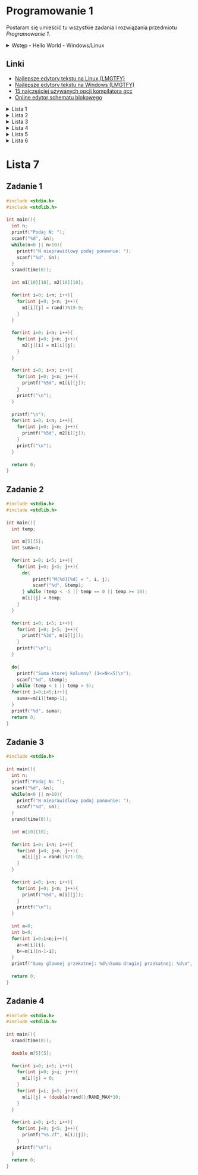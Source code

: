 # Programowanie 1

Postaram się umieścić tu wszystkie zadania i rozwiązania przedmiotu *Programowanie 1*. 
<details>
	<summary>Wstęp - Hello World - Windows/Linux</summary>
	<p>
  
## Hello World!
```c
#include <stdio.h>

int main(){
  printf("Hello World!\n");
  return 0;
}
```

### Linux
* Otworzymy sympatyczny edytor tekstu, zapiszemy wyższy kod jako `~/prog1/hello.c`.
* [Otworzymy terminal, i nawigujemy do miejsca roboczego](https://ubuntu.com/tutorials/command-line-for-beginners#3-opening-a-terminal). `cd ~/prog1/`
* Kompilujemy program pisząc w terminal `gcc hello.c -o hello` gdzie `gcc` to jest kompilator C, `hello.c` to jest input dla kompilatora, `-o hello` zaznacza że output bedzie plik o nazwie `hello` bez rozszerzenia. 
* Uruchomiemy program pisząc w terminal `./hello` gdzie `./` zaznacza aktualny katalog roboczy, i `hello` to nazwa pliku do uruchomienia.

### Windows
* Otworzymy sympatyczny edytor tekstu, zapiszemy wyższy kod jako `c:\prog1\hello.c`.
* [Otworzymy terminal, i nawigujemy do miejsca roboczego](https://www.howtogeek.com/659411/how-to-change-directories-in-command-prompt-on-windows-10/). `cd c:\prog1\`
* Kompilujemy program pisząc w terminal `gcc hello.c -o hello.exe` gdzie `gcc` to jest kompilator C, `hello.c` to jest input dla kompilatora, `-o hello.exe` zaznacza że output bedzie plik o nazwie `hello.exe`. 
* Uruchomiemy program pisząc w terminal `hello.exe`.

### Różnica
* W ścieżce pliku ukośnik w przód (`/`) w Linuksie kontra ukośnik odwrotny (`\`) w Windows.
* Brak rozszerzenia pliku uruchamialnego w Linuksie kontra `.exe` w Windows.
* W systemach Linux wielkość litera ma znaczenia (case sensitive) nie tylko w komendach a także w nazwach plików! 

| Działanie | Linux | Windows |
|-----------|-------|---------|
| Zapisiwanie pliku | `~/prog1/hello.c` | `C:\prog1\hello.c` |
| Nawigacja w wierszu poleceń | `cd ~/prog1` | `cd C:\prog1` |
| Kompilacja | `gcc hello.c -o hello` | `gcc hello.c -o hello.exe` |
| Uruchomienie | `./hello` | `hello.exe` |
</p>
</details>

## Linki
* [Najlepsze edytory tekstu na Linux (LMGTFY)](https://www.google.com/search?q=code+editor+for+linux)
* [Najlepsze edytory tekstu na Windows (LMGTFY)](https://www.google.com/search?q=code+editor+for+windows)
* [15 najczęściej używanych opcji kompilatora *gcc*](https://www.thegeekstuff.com/2012/10/gcc-compiler-options/)
* [Online edytor schematu blokowego](https://app.diagrams.net/)

<details>
	<summary>Lista 1</summary>
	<p>

# Lista 1
## Zadanie 1
```c
#include <stdio.h>

int main()
{
  printf("Jan Kowalski, adres: 48-140 Wodka, ul. Przykladowa 1, tel.: 696969696");
  return 0;
}

```
## Zadanie 2
```c
#include <stdio.h>

#define PI 3.14159265359f
int main()
{
  float R;
  printf("R=");
  scanf("%f", &R);
  printf("P=%f, oraz V=%f", PI*4*R*R, PI*4/3*R*R*R); 
  return 0;
}
```
Wykorzystując że w przypadku operatorów dwuargumentowych łączność określa, w jaki sposób grupowane jest wykonywanie wyrażenia. `*` i `/` (i `%`) się wykonuje *od lewej do prawej*.
  * `float*int=float`
  * `float/int=float`

Nie działa jeśli liczymy `4/3*R*R*R*PI`, przecież `int/int=int`, w tym przypadku `4/3=1`. Żeby zapobiec błędów możemy używać `float` *wszędzie* w ten sposób: `4.0f/3.0f*R*R*R*PI`.
## Zadanie 3
Jeżeli oczekujemy podanych liczb *całkowitych*:
```c
#include <stdio.h>

int main(){
  int A,B,C,D;
  printf("A=");
  scanf("%d",&A);
  printf("B=");
  scanf("%d",&B);
  printf("C=");
  scanf("%d",&C);
  D = B*B-4*A*C;
  printf("D=%d",D);
  return 0;
}
```
Jeżeli oczekujemy podanych liczb *rzeczywistych*:
```c
#include <stdio.h>

int main(){
  float A,B,C,D;
  printf("A=");
  scanf("%f",&A);
  printf("B=");
  scanf("%f",&B);
  printf("C=");
  scanf("%f",&C);
  D = B*B-4*A*C;
  printf("D=%f",D);
  return 0;
}
```
## Zadanie 4
```c
#include <stdio.h>

int main(){
  int C;
  printf("C=");
  scanf("%d",&C);
  if(C!=0) printf("%d",(C+5)*C*C);
  else print("error: Dzielenie z 0");
  return 0;
}
```
wykorzystując że `x*2-x=x` , oraz `x/(1/y)=x*y`

## Zadanie 5
```c
#include <stdio.h>

int main(){
  int a,b;
  printf("A=");
  scanf("%d",&a);
  printf("B=");
  scanf("%d",&b);
  printf("%d+%d=%d | ", a, b, a+b);
  printf("%d-%d=%d | ", a, b, a-b);
  printf("%d*%d=%d | ", a, b, a*b);
  printf("%d/%d=", a, b);
  if(b!=0){printf("%d | ", a/b);} else{printf("n/a | ");}
  printf("%d%%%d=", a, b);
  if(b!=0){printf("%d", a%b);} else{printf("n/a");}
  return 0;
}
```
</p></details>
<details><summary>Lista 2</summary><p>

# Lista 2
## Zadanie 1
```c
#include <stdio.h>

int main(){
    char c;
    printf("Podaj znak a-z: ");
    c = getchar();
    // tekst zadania mowi ze tutaj nie trzeba sprawdzic czy podany znak 'a' <= c <= 'z'
    // kod ASCII dla 'A' = 01000001b = 65
    // kod ASCII dla 'a' = 01100001b = 97
    // zeby robic 'A' za pomoca 'a', musimi odejmowac 00100000b = 32
    // 'a' - 32 = 'A'
    printf("%c, %c\n", c-32, c);
    return 0;
}
```
## Zadanie 2
![Schemat blokowy L2Z2](https://github.com/HelloProgramowanie/prog1/blob/main/L2Z2.drawio.png)
```c
#include <stdio.h>

int main(){

  int x; // Zmienna do ktorej wczytujemy liczb podanych przez uzytkownika.
         // Wystarczy nam 1 zmienna, bo nie musimy dlugo zachowac w pamieci wprowadzonych liczb,
         // przeciez mozemy sprawdzac parzystosc od razu po wczytywaniu.
  
  int ilosc_parzystych = 0;  // Ilosc parzystych licz podczas wczytywania.
                             // Skoro jeszcze nie wczytalismy nic, na razie mamy 0 szt. parzystych,
                             // i dokladnie dlatego inicializujemy wartosc zmiennej na 0.
                             
  printf("Podaj 3 liczby:\n");

    // tutaj sprawdze od razu podczas wczytywania liczb, czy podana liczba jest parzysta
    // (liczba jest parzysta, jezeli x % 2 == 0)
    // a jezeli podana liczba jest parzysta, to wartosc zmiennej ilosc_parzystych zwiekszamy o jeden.  

    printf("1. liczba: ");
    scanf("%d", &x);
    if(x%2 == 0) ilosc_parzystych += 1;

    printf("2. liczba: ");
    scanf("%d", &x);
    if(x%2 == 0) ilosc_parzystych += 1;

    printf("3. liczba: ");
    scanf("%d", &x);
    if(x%2 == 0) ilosc_parzystych += 1;

    // teraz skonczylismy wczytywania (i sprawdzania) liczb musimy sprawdzic
    // czy     ilosc_parzystych > 0     i wyswietlic komunikat wedlug tego

  if(ilosc_parzystych > 0) printf("Byla parzysta.");
  else printf("Nie bylo parzystej.");
  return 0;
}
```
Prosił żebyśmy nie używali pętli, bo dla większość nas one są zbyt nowe. Akurat tutaj bardzo dobrze widać, że część kodu (do wczytywania i sprawdzania liczb) prawie `Ctrl+c` - `Ctrl+v`. Jeśli zadanie byłoby to samo, ale byśmy musieli wczytywać 10 lub 100 lub 1000 liczb, to byśmy przecież nie robili pojedynczo. Wtedy za pomocą petli [**for**](https://en.wikipedia.org/wiki/For_loop):

![Schemat blokowy L2Z2b](https://github.com/HelloProgramowanie/prog1/blob/main/L2Z2b.drawio.png)
```c
for(int i=1; i<=3; i+=1){
  printf("%d. liczba: ",i);
  scanf("%d", &x);
  if(x%2 == 0) ilosc_parzystych += 1;
}
```
## Zadanie 3
![Schemat blokowy L2Z3](https://github.com/HelloProgramowanie/prog1/blob/main/L2Z3.drawio.png)
```c
#include <stdio.h>

int main(){
  int a, b, c, najmniejszy, a_kw, b_kw, c_kw;
  printf("Podaj 3 liczby calkowite:\n");
  printf("a = ");
  scanf("%d", &a);
  printf("b = ");
  scanf("%d", &b);
  printf("c = ");
  scanf("%d", &c);
  a_kw=a*a;
  b_kw=b*b;
  c_kw=c*c;
  if(a_kw<b_kw){
    if(a_kw<c_kw){
      najmniejszy = a;
    } else {
      najmniejszy = c;
    }
  } else {
    if(b_kw<c_kw){
      najmniejszy = b;
    } else {
      najmniejszy = c;
    }
  }
  printf("%d ma najmniejszy kwadrat.\n", najmniejszy);
  return 0;
}
```
## Zadanie 4
![Schemat blokowy L2Z4](https://github.com/HelloProgramowanie/prog1/blob/main/L2Z4.drawio.png)
```c
#include <stdio.h>

int main(){
    int min, x;
    printf("Podaj 5 liczb:\n");
    scanf("%d", &min); // kiedy pobieramy pierwsza liczbe, wiemy ze do tej pory ta liczba jest najmniejsza
                       // wiec mozemy od razu zapisac jako min
    scanf("%d", &x); // pobieramy druga liczbe
    if(x<min) min=x; // jezeli ta druga liczba jest mniejsza niz min, zapisujemy ta liczbe jako min
                     // jezeli nie to tylko dzialamy dalej
    scanf("%d", &x); // pobieramy kolejna liczbe
    if(x<min) min=x; // jesli to mniejsza niz nasza najmniejsza, to zapisujemy jako min
    scanf("%d", &x); // i tak dalej jeszcze 2 razy
    if(x<min) min=x;
    scanf("%d", &x);
    if(x<min) min=x; 
    printf("Minimalna: %d", min); // wypiszemy wynik
    return 0;
}
```
## Zadanie 5
![Schemat blokowy L2Z5](https://github.com/HelloProgramowanie/prog1/blob/main/L2Z5.drawio.png)
```c
#include <stdio.h>

int main(){
    int x;
    printf("Podaj liczbe calkowita > 99: ");
    scanf("%d", &x);
    int j = x % 10;
    int d = (x / 10) % 10;
    int s = x / 100;
    printf("%d jednosci, %d dziesiatek, i %d setek", j, d, s);
    return 0;
}
```
## Zadanie 6
### Za pomocą rzutowania
![Schemat blokowy L2Z6](https://github.com/HelloProgramowanie/prog1/blob/main/L2Z6.drawio.png)
```c
#include <stdio.h>
#include <math.h>

int main(){
  int a, pierwiastek;
  printf("Podaj liczbe calkowita: ");
  scanf("%d", &a);
  pierwiastek = (int) sqrt(a);
  if(pierwiastek * pierwiastek == a){
    printf("Ta liczba jest kwadratowa.");
  } else {
    printf("Ta liczba nie jest kwadratowa.");
  }
  return 0;
}
```
Funkcja `sqrt(a)` powie dokladnie ile jest pierwiastek liczby `a`, zwraca typ `double`. Jeśli rzutujemy `double` na `int`, to odrzuczymy wszystko po przecinku. To wykorzystujemy w tym programie. 
Przykłady:

| a | sqrt(a) | pierwiastek = (int) sqrt(a) | pierwiastek² | pierwiastek² == a? |
|---|---------|-----------------------------|--------------|--------------------|
| 0 | 0.000000 | 0 | 0 | tak |
| 1 | 1.000000 | 1 | 1 | tak |
| 2 | 1.414214 | 1 | 1 | nie |
| 3 | 1.732051 | 1 | 1 | nie |
| 4 | 2.000000 | 2 | 4 | tak |
| 5 | 2.236068 | 2 | 4 | nie |
| 6 | 2.449490 | 2 | 4 | nie |
| 7 | 2.645751 | 2 | 4 | nie |
| 8 | 2.828427 | 2 | 4 | nie |
| 9 | 3.000000 | 3 | 9 | tak |
### Za pomocą pętli
![Schemat blokowy L2Z6b](https://github.com/HelloProgramowanie/prog1/blob/main/L2Z6b.drawio.png)
```c
#include <stdio.h>

int main(){
    int x;
    printf("Podaj liczbe calkowita: ");
    scanf("%d", &x);
    int i = 0;
    while (i*i < x){ i++; } // szukamy najmniejsza liczbe kwadratowa ktora jest nie mniejsza niz podana liczba
    if(i*i == x) printf("Ta liczba jest kwadratowa.");
    else printf("Ta liczba nie jest kwadratowa.");
}
```
</p></details>
<details><summary>Lista 3</summary><p>
  
# Lista 3
## Zadanie 1 https://youtu.be/E4ZuUSWu2w0
![Schemat blokowy L3Z1](https://github.com/HelloProgramowanie/prog1/blob/main/L3Z1.drawio.png)
```c
#include <stdio.h>
#include <string.h>
#include <conio.h>

int main(){

    char JESZCZERAZ;

    do{
        char slowo[50];
        printf("Podaj slowo: ");
        scanf("%s", slowo);
        int len = strlen(slowo);
        int i;
        int PALINDROM = 1;
        for(i=0; i<len/2; i++){
            if(slowo[i] != slowo[len-1-i]){
                PALINDROM = 0;
            }
        }
        if(PALINDROM == 1){
            printf("to jest palindrom");
        } else {
            printf("to nie palindrom");
        }

        printf("\nWpisz 1 zeby powtorzyc, lub cos innego zeby wyjsc.\n");
        JESZCZERAZ = getch();
    } while (JESZCZERAZ == '1');
    return 0;
}
```
## Zadanie 2
![Schemat blokowy L3Z2](https://github.com/HelloProgramowanie/prog1/blob/main/L3Z2.drawio.png)
```c
#include <stdio.h>
#include <conio.h>
#include <string.h>

int main(){
    do{
        printf("Podaj liczbe 0<n<10:\n");
        int n;
        scanf("%d", &n);

        int wynik = 1;

        for (int i=2; i<=n; i++){
            wynik *= i;
        }

        printf("%d! = %d\n", n, wynik);

        printf("Powtorka? nacisnij 'T' jesli tak.\n");
    } while(toupper(getch()) == 'T');
    return 0;
}
```
## Zadanie 3 https://youtu.be/NI3Scbe2Kfg
![Schemat blokowy L3Z3](https://github.com/HelloProgramowanie/prog1/blob/main/L3Z3.drawio.png)
```c
#include <stdio.h>
#include <conio.h>

int main(){
    for(char JESZCZERAZ = '1'; JESZCZERAZ=='1'; JESZCZERAZ = getch()){
        int tablica[10];

        printf("Podaj 10 liczb calkowytych:\n");
        for(int i = 0; i < 10; i++ ){
            printf("tablica[%d] = ", i);
            scanf("%d", &tablica[i]);
        }

        int min=tablica[0];
        int max=tablica[0];

        for(int i = 1; i < 10; i++ ){
            if(tablica[i] < min){
                min = tablica[i];
            }
            if(tablica[i] > max){
                max = tablica[i];
            }
        }

        printf("Najmniejszy element: %d\n", min);
        printf("Najwiekszy element: %d\n", max);

        printf("\nWpisz 1 zeby powtorzyc, lub cos innego zeby wyjsc.\n");
    }
    return 0;
}
```
## Zadanie 4
![Schemat blokowy L3Z4](https://github.com/HelloProgramowanie/prog1/blob/main/L3Z4.drawio.png)
```c
#include <stdio.h>
#include <conio.h>

int main(){
    unsigned int n;
    char JESZCZERAZ;
    do{
        printf("Podaj liczbe calkowita dodatnia n>=1: ");
        scanf("%u", &n);

        printf("1");

        float suma = 1.0;

        for(unsigned int k=2; k <= n; k++){
            printf(" + 1/%u", k);
            suma += 1.0/k;
        }

        printf(" = %f\n", suma);

        printf("Wykonac jeszcze raz? Nacisnij 't' jesli tak, lub cokolwiek inne zeby wyjsc.\n");
        JESZCZERAZ = getch();
    } while( JESZCZERAZ == 't');
    return 0;
}
```

## Zadanie 5
![Schemat blokowy L3Z5](https://github.com/HelloProgramowanie/prog1/blob/main/L3Z5.drawio.png)
```c
#include <stdio.h>

int main(){
    int _od, _do;

    printf("Podaj liczbe 'od': ");
    scanf("%d", &_od);
    printf("Podaj liczbe 'do': ");
    scanf("%d", &_do);

    if(_od < _do){
        //for(int i = _od; i<=_do; i++){
        for(int i = _od+1; i<_do; i++){
            if(i%2==0 && i>=0){ printf("%d ", i);}
        }
    }else{
        //for(int i = _od; i>=_do; i--){
        for(int i = _od-1; i>_do; i--){
            if(i%2==0 && i>=0){ printf("%d ", i);}
        }
    }
    return 0;
}
```
</p></details>
<details><summary>Lista 4</summary><p>
  
# Lista 4
## Zadanie 1
![Schemat blokowy L4Z1](https://github.com/HelloProgramowanie/prog1/blob/main/L4Z1.drawio.png)
```c
#include <stdio.h>

int main(){
    int n;
    do{
        printf("Podaj N: ");
        do {
            scanf("%d", &n);
        } while(n<1 || n>15);
        
        // MAGIC

        printf("Powtorka? 'T' = tak\n\n");
    } while(toupper(getch()) == 'T');
}

```
### Zadanie 1.a
![Schemat blokowy L4Z1a](https://github.com/HelloProgramowanie/prog1/blob/main/L4Z1a.drawio.png)
```c
        for(int i=1; i<=n; i++){
            ile_gwiazdek = i;
            while(ile_gwiazdek > 0){ printf("*"); ile_gwiazdek--; }
            printf("\n");
        }
```
### Zadanie 1.b
![Schemat blokowy L4Z1b](https://github.com/HelloProgramowanie/prog1/blob/main/L4Z1b.drawio.png)
```c
        for(int i=1; i<=n; i++){
            ile_gwiazdek = n-i+1;
            while(ile_gwiazdek > 0){ printf("*"); ile_gwiazdek--; }
            printf("\n");
        }
```
### Zadanie 1.c
![Schemat blokowy L4Z1c](https://github.com/HelloProgramowanie/prog1/blob/main/L4Z1c.drawio.png)
```c
        for(int i=1; i<=n; i++){
            ile_spacji = n-i;
            while(ile_spacji > 0){ printf(" "); ile_spacji--; }
            ile_gwiazdek = i*2-1;
            while(ile_gwiazdek > 0){ printf("*"); ile_gwiazdek--; }
            printf("\n");
        }

```
### Zadanie 1.d
![Schemat blokowy L4Z1d](https://github.com/HelloProgramowanie/prog1/blob/main/L4Z1d.drawio.png)
```c
        for(int i=1; i<=n; i++){
            ile_spacji = i-1;
            while(ile_spacji > 0){ printf(" "); ile_spacji--; }
            ile_gwiazdek = (n-i)*2+1;
            while(ile_gwiazdek > 0){ printf("*"); ile_gwiazdek--; }
            printf("\n");
        }
```
### Zadanie 1.e
![Schemat blokowy L4Z1e](https://github.com/HelloProgramowanie/prog1/blob/main/L4Z1e.drawio.png)
```c
        printf("jesli n jest parzysty, bedzie traktowany jako n+1\n");
        for(int i=1; i<=n/2+1; i++){
            ile_gwiazdek = i;
            while(ile_gwiazdek > 0){ printf("*"); ile_gwiazdek--; }
            printf("\n");
        }
        for(int i=1; i<=n/2; i++){
            ile_gwiazdek = n/2+1-i;
            while(ile_gwiazdek > 0){ printf("*"); ile_gwiazdek--; }
            printf("\n");
        }
```
### Zadanie 1.f
![Schemat blokowy L4Z1f](https://github.com/HelloProgramowanie/prog1/blob/main/L4Z1f.drawio.png)
```c
        printf("jesli n jest parzysty, bedzie traktowany jako n+1\n");
        for(int i=1; i<=n/2+1; i++){
            ile_spacji = n/2+1-i;
            while(ile_spacji > 0){ printf(" "); ile_spacji--; }
            ile_gwiazdek = i;
            while(ile_gwiazdek > 0){ printf("*"); ile_gwiazdek--; }
            printf("\n");
        }
        for(int i=1; i<=n/2; i++){
            ile_spacji = i;
            while(ile_spacji > 0){ printf(" "); ile_spacji--; }
            ile_gwiazdek = n/2+1-i;
            while(ile_gwiazdek > 0){ printf("*"); ile_gwiazdek--; }
            printf("\n");
        }
```
</p></details>
<details><summary>Lista 5</summary><p>
  
# Lista 5
## Zadanie 1
```c
#include <stdio.h>

int main(){
    int a, b;
    scanf("%d", &a);
    scanf("%d", &b);
    while(a!=b){
        if(a>b) a-=b;
        else b-=a;
    }
    printf("%d",a);
}
```
## Zadanie 2 oraz Zadanie 3
```c
// printf() scanf()
#include <stdio.h>

// strrev()
#include <string.h>

// tolower()
#include <ctype.h>

// getch()
#include <conio.h>


// Funkcja x_mod_y wraca znak ze zakresu <'0', '9'> lub <'A', 'Z'>
// wynik tej funkcji = ostatnia liczba po konwersji liczby x do
// systemu y-owego
char x_mod_y(int x, int y){
    int wynik = x%y;
    if(wynik<10) return '0'+wynik;
    else return 'A'-10+wynik;
}

int main(){

    int liczba_do_konwertowania;
    int system_liczb;
    
    char wynik[17]; // lancuch znakow o dlugosci 17
                    // bo 16 znakow potrzebne zeby zapisac 65535
                    // w systemie binarnym, oraz jeszcze jeden,
                    // aby tam umiescic 0 (0 = koniec tekstu)
                    
    int i,a; // do pozniejszych liczen

    do{
        // Wczytanie liczby do konwertowania
        printf("Jaka liczbe dziesiatna konwertujemy? <0; 65535>\n Liczba do konwertowania: ");
        scanf("%d",&liczba_do_konwertowania);
        
        // Sprawdzenie czy liczba prawidlowa, jesli nie, to zaczynami znowu od poczatku
        if(liczba_do_konwertowania < 0){ printf("Liczba jest ujemna :(\n"); continue; }
        if(liczba_do_konwertowania == 0){ printf("0 w kazdym systemie liczb jest 0\n"); continue; }
        if(liczba_do_konwertowania > 65535){ printf("Liczba jest za duza :(\n"); continue; }
        // Jesli nie zaczynalismy od poczatku, to znaczy ze liczba prawidlowa, mozemy dalej dzialac
        
        // Wczytanie systemu liczb
        printf("Na jaki system liczb konwertujemy? <2; 36>\n System liczb: ");
        scanf("%d",&system_liczb);
        
        // Sprawdzenie czy podana liczba prawidlowa, jesli nie, to leci od poczatku...
        if(system_liczb < 2 || system_liczb > 36){ printf("Nieprawidlowy system liczb :(\n"); continue; }
        // Jesli nie zaczynalismy od poczatku, to znaczy ze liczba prawidlowa, mozemy dalej dzialac

        // wprowadzimy nowa zmienna `a`
        // zeby nie popsuc wartosc zmiennej `liczba_do_konwertowania`
        a=liczba_do_konwertowania;
        
        // i to indeks aktualnego znaku wyniku
        i=0;
        while (a>0){
            // komunikat: co sie dzieje w tej petli
            printf("%2d |%6d %% %d = %c\n",i,a,system_liczb,x_mod_y(a,system_liczb));
            
            // wynik[i] = aktualny znak wyniku
            wynik[i] = x_mod_y(a,system_liczb);
            a/=system_liczb;
            
            // indeks rosnie, wiec jesli nastepny raz wejdziemy w ta petle
            // juz do kolejnego miejsca bedziemy pisac
            i++;
        }
        // i roslo wczesniej, wiec pokazuje kolejne miejsce
        // gdzie trzeba umiescic 0 (0 = koniec tekstu)
        wynik[i]=0;
        
        // potem odwrucimy wynik, bo mamy od tylu zapisane
        strrev(wynik);
        
        // w koncu ladnie wypiszemy wynik
        printf("%d (10) = %s (%d)\n",liczba_do_konwertowania, wynik, system_liczb);

        // pytamy czy powtorzyc
        printf("Powtorka? t=tak\n\n");
    } while (tolower(getch())=='t'); // tolower() zeby dzialalo nawet
                                     // jezeli uzytkownik ma CapsLock wlaczony
}
```
## Zadanie 4
```c
// printf() scanf()
#include <stdio.h>

// srand() rand()
#include <stdlib.h>

// time()
#include <time.h>

// kod z wykladu
void zamiana(int *x, int *y){
    int temp = *x;
    *x = *y;
    *y = temp;
}

int main(){
    // kod z wykladu
    srand((unsigned int)time(NULL));

    // uzupelnienie zbioru liczb
    int zbior_liczb[900];
    for(int i=0;i<=899;i++){
        zbior_liczb[i]=100+i;
    }

    printf("Mieszanie:    0%");
    
    // dostatecznie duzo razy wymienimy dwoch losowych elementow zbioru
    for(int i=1; i<=100000000; i++){
        // zeby uzytkownik sie nie nudzil... ;)
        if(i%1000000==0) printf("%c%c%c%c%3d%%",8,8,8,8, i/1000000);  // printf("%c", 8); = backspace
        
        zamiana(&zbior_liczb[rand()%900], &zbior_liczb[rand()%900]);
    }
    
    // teraz pierwszy 5 element zbioru sa losowe, mozemy je wypisac.
    printf("\n5 roznich losowych liczb:");
    for (int i=0; i<5; i++) printf(" %d", zbior_liczb[i]);

    return 0;
}
```
## Zadanie 5
```c
#include <stdio.h>
#include <stdlib.h>
#include <time.h>
#include <ctype.h>
#include <conio.h>

// kod z laboratorium
typedef struct {
   int id;
   char imie[20];
   char nazwisko[20];
   int rok_u,mies_u,dzien_u;
} tosoba;

// funkcja co wruci liczbe losowa ze zakresu [min,max)
int losowy(int min, int max){
    return rand()%(max-min)+min;
}

int main(){
    // kod z wykladu
    srand((unsigned int)time(NULL));

    tosoba ktos;
    do{
        // sprintf() dziala podobno do printf()-a tylko zamiast ekranu
        // pisze formatowany tekst do zmiennej char*
        sprintf(ktos.imie, "imie%d", losowy(0, 100));
        sprintf(ktos.nazwisko, "naz%d", losowy(0, 100));
        ktos.rok_u = losowy(1900, 2000);
        ktos.mies_u = losowy(1, 13);
        ktos.dzien_u = losowy(1, 32);
        ktos.id = losowy(1, 100);
        printf("Id: %d\nImie, nazwisko: %s, %s\nData urodzenia: %02d.%02d.%d r.\n",
               ktos.id, ktos.imie, ktos.nazwisko, ktos.dzien_u, ktos.mies_u, ktos.rok_u);
        printf("Generujmy jeszcze jedna osobe? 't'=tak\n");
    } while(tolower(getch())=='t');
    return 0;
}
```
  
</p></details>
<details><summary>Lista 6</summary><p>

# Lista 6
## Zadanie 1
```c
#include <stdio.h>
#include <string.h>
#include <ctype.h>
#include <conio.h>
  
typedef struct {
  char imie[32];
} s;

  int N;
  s t[10];
int main(){
  do{
    printf("N=");
    scanf("%d", &N);
    for(int i=0;i<N;i++){
      scanf("%s", t[i].imie);
    }
    int tyle_imion_sie_konczy_na_a = 0;
    for(int i=0;i<N;i++){
      if(t[i].imie[strlen(t[i].imie)-1]=='a') tyle_imion_sie_konczy_na_a++;
    }
    printf("tyle_imion_sie_konczy_na_a = %d\n", tyle_imion_sie_konczy_na_a);
    printf("Ponownie? t=tak\n");
  } while (toupper(getch())=='T');
  return 0;
}
```

## Zadanie 2
```c
#include <stdio.h>
#include <string.h>
#include <ctype.h>
#include <conio.h>
#include <stdlib.h>

int t[100];
int r;
int suma_parzystych;
int temp;
int main(){
  do{
    srand(time(NULL));
    for(int i=0;i<100;i++){
      r=rand()%80;
      if(r<40){ r= -r-11;} else { r -=29;}
      t[i] = r;
    }
	suma_parzystych=0;
    for(int i=0;i<10;i++){
      for(int j=0;j<10;j++){
		temp = t[i*10+j];
		if(temp%2==0){
			suma_parzystych+=temp;
		}
        printf("%4d", temp);
      }
      printf("\n");
    }
    printf("Suma parzystych: %d\n", suma_parzystych);
    printf("Ponownie? t=tak\n");
  } while (toupper(getch())=='T');
  return 0;
}
```

## Zadanie 3
```c
#include <stdio.h>
#include <string.h>
#include <ctype.h>
#include <conio.h>
  
typedef struct {
  int id;
  char imie[20];
  char nazwisko[20];
  int wiek;
} tosoba;

void t_read(tosoba *t){
  printf("id=");
  scanf("%d", &(t->id));
  printf("  imie=");
  scanf("%s", t->imie);
  printf("  nazwisko=");
  scanf("%s", t->nazwisko);
  printf("  wiek=");
  scanf("%d", &(t->wiek));
}

void t_write(tosoba t){
  printf("id=%d\n", t.id);
  printf("  imie=%s\n", t.imie);
  printf("  nazwisko=%s\n", t.nazwisko);
  printf("  wiek=%d\n", t.wiek);
}

tosoba t[5];

int main(){
  do{
    for(int i=0;i<5;i++){
      t_read(&t[i]);
    }
    printf("Podaj imie do wyszukania: ");
    char s[20];
    scanf("%s", s);
    for(int i=0;i<5;i++){
      if(strcmp(t[i].imie, s)==0){
        t_write(t[i]);
      }
    }
    printf("Ponownie? t=tak\n");
  } while(toupper(getch())=='T');
  return 0;
}
```

## Zadanie 4
```c
#include <stdio.h>
#include <stdlib.h>

int t[100];
int temp;
int main(){
  srand(time(NULL));
  for(int i=0;i<100;i++){
    t[i]=rand()%201-100;
  }


  for(int j=0;j<10;j++) {
    for(int i=0;i<10;i++){
      printf("%5d", t[j*10+i]);
    }
    printf("\n");
  }
                           
  for(int j=99;j>0;j--) {
    for(int i=0;i<j;i++){
      if(t[i]>t[i+1]) {temp=t[i]; t[i]=t[i+1]; t[i+1]=temp;}
    }
  }

  for(int j=0;j<10;j++) {
    for(int i=0;i<10;i++){
      printf("%5d", t[j*10+i]);
    }
    printf("\n");
  }

  return 0;
}
```

</p></details>

# Lista 7
## Zadanie 1
```c
#include <stdio.h>
#include <stdlib.h>

int main(){
  int n;
  printf("Podaj N: ");
  scanf("%d", &n);
  while(n<0 || n>10){
    printf("N nieprawidlowy podaj ponownie: ");
    scanf("%d", &n);
  }
  srand(time(0));

  int m1[10][10], m2[10][10];

  for(int i=0; i<n; i++){
    for(int j=0; j<n; j++){
      m1[i][j] = rand()%19-9;
    }
  }

  for(int i=0; i<n; i++){
    for(int j=0; j<n; j++){
      m2[j][i] = m1[i][j];
    }
  }

  for(int i=0; i<n; i++){
    for(int j=0; j<n; j++){
      printf("%5d", m1[i][j]);
    }
    printf("\n");
  }

  printf("\n");
  for(int i=0; i<n; i++){
    for(int j=0; j<n; j++){
      printf("%5d", m2[i][j]);
    }
    printf("\n");
  }

  return 0;
}
```
## Zadanie 2
```c
#include <stdio.h>
#include <stdlib.h>

int main(){
  int temp;

  int m[5][5];
  int suma=0;

  for(int i=0; i<5; i++){
    for(int j=0; j<5; j++){
      do{
          printf("M[%d][%d] = ", i, j);
          scanf("%d", &temp);
      } while (temp < -5 || temp == 0 || temp >= 10);
      m[i][j] = temp;
    }
  }

  for(int i=0; i<5; i++){
    for(int j=0; j<5; j++){
      printf("%3d", m[i][j]);
    }
    printf("\n");
  }

  do{
    printf("Suma ktorej kolumny? (1<=N<=5)\n");
    scanf("%d", &temp);
  } while (temp < 1 || temp > 5);
  for(int i=0;i<5;i++){
    suma+=m[i][temp-1];
  }
  printf("%d", suma);
  return 0;
}
```
## Zadanie 3
```c
#include <stdio.h>

int main(){
  int n;
  printf("Podaj N: ");
  scanf("%d", &n);
  while(n<0 || n>10){
    printf("N nieprawidlowy podaj ponownie: ");
    scanf("%d", &n);
  }
  srand(time(0));

  int m[10][10];

  for(int i=0; i<n; i++){
    for(int j=0; j<n; j++){
      m[i][j] = rand()%21-10;
    }
  }

  for(int i=0; i<n; i++){
    for(int j=0; j<n; j++){
      printf("%5d", m[i][j]);
    }
    printf("\n");
  }

  int a=0;
  int b=0;
  for(int i=0;i<n;i++){
    a+=m[i][i];
    b+=m[i][n-1-i];
  }
  printf("Sumy glownej przekatnej: %d\nSuma drugiej przekatnej: %d\n", a, b);

  return 0;
}
```
## Zadanie 4
```c
#include <stdio.h>
#include <stdlib.h>

int main(){
  srand(time(0));

  double m[5][5];

  for(int i=0; i<5; i++){
    for(int j=0; j<i; j++){
      m[i][j] = 0;
    }
    for(int j=i; j<5; j++){
      m[i][j] = (double)rand()/RAND_MAX*10;
    }
  }

  for(int i=0; i<5; i++){
    for(int j=0; j<5; j++){
      printf("%5.2f", m[i][j]);
    }
    printf("\n");
  }
  return 0;
}
```
